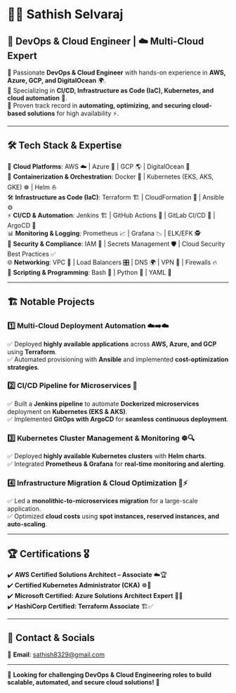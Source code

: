 # 👨‍💻 Sathish Selvaraj  

## 🚀 DevOps & Cloud Engineer | ☁️ Multi-Cloud Expert  

🔹 Passionate **DevOps & Cloud Engineer** with hands-on experience in **AWS, Azure, GCP, and DigitalOcean** 🌍.  
🔹 Specializing in **CI/CD, Infrastructure as Code (IaC), Kubernetes, and cloud automation** 🔄.  
🔹 Proven track record in **automating, optimizing, and securing cloud-based solutions** for high availability ⚡.  

---

## 🛠️ Tech Stack & Expertise  

🚀 **Cloud Platforms**: AWS ☁️ | Azure 🔵 | GCP 🌎 | DigitalOcean 🌊  
🐳 **Containerization & Orchestration**: Docker 🐋 | Kubernetes (EKS, AKS, GKE) ☸️ | Helm ⛵  
🛠️ **Infrastructure as Code (IaC)**: Terraform 🏗️ | CloudFormation 📜 | Ansible ⚙️  
⚡ **CI/CD & Automation**: Jenkins 🏗️ | GitHub Actions 🤖 | GitLab CI/CD 🚀 | ArgoCD 🔄  
📊 **Monitoring & Logging**: Prometheus 📈 | Grafana 📉 | ELK/EFK 🕵️  
🔐 **Security & Compliance**: IAM 🔑 | Secrets Management 🛡️ | Cloud Security Best Practices ✅  
🌐 **Networking**: VPC 🏢 | Load Balancers 🎛️ | DNS 🌍 | VPN 🔗 | Firewalls 🔥  
🐍 **Scripting & Programming**: Bash 📝 | Python 🐍 | YAML 📜  

---

## 🏗️ Notable Projects  

### **1️⃣ Multi-Cloud Deployment Automation** ☁️➡️☁️  
✅ Deployed **highly available applications** across **AWS, Azure, and GCP** using **Terraform**.  
✅ Automated provisioning with **Ansible** and implemented **cost-optimization strategies**.  

### **2️⃣ CI/CD Pipeline for Microservices** 🔄  
✅ Built a **Jenkins pipeline** to automate **Dockerized microservices** deployment on **Kubernetes (EKS & AKS)**.  
✅ Implemented **GitOps with ArgoCD** for **seamless continuous deployment**.  

### **3️⃣ Kubernetes Cluster Management & Monitoring** ☸️🔍  
✅ Deployed **highly available Kubernetes clusters** with **Helm charts**.  
✅ Integrated **Prometheus & Grafana** for **real-time monitoring and alerting**.  

### **4️⃣ Infrastructure Migration & Cloud Optimization** 🔄⚡  
✅ Led a **monolithic-to-microservices migration** for a large-scale application.  
✅ Optimized **cloud costs** using **spot instances, reserved instances, and auto-scaling**.  

---

## 🏆 Certifications 🎖️  

✔️ **AWS Certified Solutions Architect – Associate** ☁️🏆  
✔️ **Certified Kubernetes Administrator (CKA)** ☸️🥇  
✔️ **Microsoft Certified: Azure Solutions Architect Expert** 🔵📜  
✔️ **HashiCorp Certified: Terraform Associate** 🏗️✅  

---

## 📌 Contact & Socials  

📧 **Email**: sathish8329@gmail.com 


---

🎯 **Looking for challenging DevOps & Cloud Engineering roles to build scalable, automated, and secure cloud solutions!** 🚀
